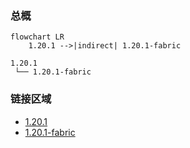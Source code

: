 ### 总概

```mermaid
flowchart LR
    1.20.1 -->|indirect| 1.20.1-fabric
```

```
1.20.1
 └── 1.20.1-fabric
```

### 链接区域

- [1.20.1](/projects/1.20/assets/1UNKNOWN/hexcasted)
- [1.20.1-fabric](/projects/1.20-fabric/assets/1UNKNOWN/hexcasted)